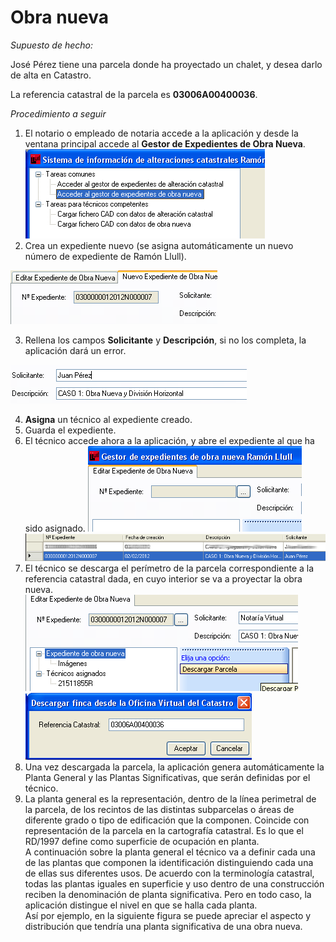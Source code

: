 # Obra nueva

*Supuesto de hecho:*

José Pérez tiene una parcela donde ha proyectado un chalet, y  desea darlo de alta en Catastro. 

La referencia catastral de la parcela es **03006A00400036**.

*Procedimiento a seguir*

1. El notario o empleado de notaria accede a la aplicación y desde la ventana principal accede al **Gestor de Expedientes de Obra Nueva**. ![](images/on/on1.jpg)
2. Crea un expediente nuevo (se asigna automáticamente un nuevo número de expediente de Ramón Llull). 
 
 ![](images/on/on2.jpg)

3. Rellena los campos **Solicitante** y **Descripción**, si no los completa, la aplicación dará un error.
 
 ![](images/on/on3.jpg)
 
4. **Asigna** un técnico al expediente creado.
5. Guarda el expediente.
6. El técnico accede ahora a la aplicación, y abre el expediente al que ha sido asignado. ![](images/on/on4.jpg)![](images/on/on5.jpg)
7. El técnico se descarga el perímetro de la parcela correspondiente a la referencia catastral dada, en cuyo interior se va  a proyectar la obra nueva. ![](images/on/on6.jpg)![](images/on/on7.jpg)
8. Una vez descargada la parcela, la aplicación genera automáticamente la Planta General y las Plantas  Significativas, que serán definidas por el técnico.
9. La planta general es la representación, dentro de la línea perimetral de la parcela, de los recintos de las distintas subparcelas o áreas de diferente grado o tipo de edificación que la componen.  Coincide con representación de la parcela en la cartografía catastral. Es lo que el RD/1997 define como superficie de ocupación en planta. <br>
	A continuación sobre la planta general el técnico va a definir cada una de las plantas que componen la identificación distinguiendo cada una de ellas sus diferentes usos. De acuerdo con la terminología catastral, todas las plantas iguales en superficie y uso dentro de una construcción reciben la denominación de planta significativa. Pero en todo caso, la aplicación distingue el nivel en que se halla cada planta.<br>
	Así por ejemplo, en la siguiente figura se puede apreciar el aspecto y distribución que tendría una planta significativa de una obra nueva.